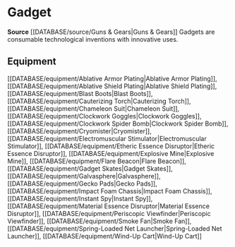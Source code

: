 ﻿---
id: '405'
name: Gadget
rarity: Common
rus_type_level: null
source: '[[DATABASE/source/Guns & Gears|Guns & Gears]]'
trait:
- Gadget
type: Trait

---
# Gadget

**Source** [[DATABASE/source/Guns & Gears|Guns & Gears]]
Gadgets are consumable technological inventions with innovative uses.

## Equipment

[[DATABASE/equipment/Ablative Armor Plating|Ablative Armor Plating]], [[DATABASE/equipment/Ablative Shield Plating|Ablative Shield Plating]], [[DATABASE/equipment/Blast Boots|Blast Boots]], [[DATABASE/equipment/Cauterizing Torch|Cauterizing Torch]], [[DATABASE/equipment/Chameleon Suit|Chameleon Suit]], [[DATABASE/equipment/Clockwork Goggles|Clockwork Goggles]], [[DATABASE/equipment/Clockwork Spider Bomb|Clockwork Spider Bomb]], [[DATABASE/equipment/Cryomister|Cryomister]], [[DATABASE/equipment/Electromuscular Stimulator|Electromuscular Stimulator]], [[DATABASE/equipment/Etheric Essence Disruptor|Etheric Essence Disruptor]], [[DATABASE/equipment/Explosive Mine|Explosive Mine]], [[DATABASE/equipment/Flare Beacon|Flare Beacon]], [[DATABASE/equipment/Gadget Skates|Gadget Skates]], [[DATABASE/equipment/Galvasphere|Galvasphere]], [[DATABASE/equipment/Gecko Pads|Gecko Pads]], [[DATABASE/equipment/Impact Foam Chassis|Impact Foam Chassis]], [[DATABASE/equipment/Instant Spy|Instant Spy]], [[DATABASE/equipment/Material Essence Disruptor|Material Essence Disruptor]], [[DATABASE/equipment/Periscopic Viewfinder|Periscopic Viewfinder]], [[DATABASE/equipment/Smoke Fan|Smoke Fan]], [[DATABASE/equipment/Spring-Loaded Net Launcher|Spring-Loaded Net Launcher]], [[DATABASE/equipment/Wind-Up Cart|Wind-Up Cart]]